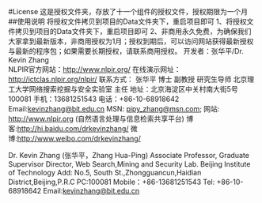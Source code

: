 #License
这是授权文件夹，存放了十一个组件的授权文件，授权期限为一个月
##使用说明
将授权文件拷贝到项目的Data文件夹下，重启项目即可
1、将授权文件拷贝到项目的Data文件夹下，重启项目即可
2、非商用永久免费，为确保我们大家拿到最新版本，非商用授权为1月；授权到期后，可以访问网站获得最新授权与最新的程序包；如果需要长期授权，请联系商用授权。
开发者：张华平/Dr. Kevin Zhang</br>
NLPIR官方网站：<http://www.nlpir.org/>
在线演示网址： http://ictclas.nlpir.org/nlpir/
联系方式：
张华平 博士 副教授  研究生导师
北京理工大学网络搜索挖掘与安全实验室 主任
地址：北京海淀区中关村南大街5号 100081
手机：13681251543
电话：+86-10-68918642
Email:kevinzhang@bit.edu.cn
MSN: pipy_zhang@msn.com;
网站: http://www.nlpir.org (自然语言处理与信息检索共享平台)
博客:http://hi.baidu.com/drkevinzhang/
微博:http://www.weibo.com/drkevinzhang/

Dr. Kevin Zhang  (张华平，Zhang Hua-Ping)
Associate Professor, Graduate Supervisor
Director, Web Search,Mining and Security Lab.
Beijing Institute of Technology 
Add: No.5, South St.,Zhongguancun,Haidian District,Beijing,P.R.C  PC:100081
Mobile：+86-13681251543
Tel: +86-10-68918642
Email:kevinzhang@bit.edu.cn